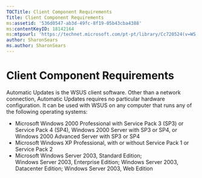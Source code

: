 ```yaml
---
TOCTitle: Client Component Requirements
Title: Client Component Requirements
ms:assetid: '536d0547-ab3d-49fc-8f19-05b43cba4388'
ms:contentKeyID: 18142164
ms:mtpsurl: 'https://technet.microsoft.com/pt-pt/library/Cc720524(v=WS.10)'
author: SharonSears
ms.author: SharonSears
---
```


Client Component Requirements
=============================

Automatic Updates is the WSUS client software. Other than a network connection, Automatic Updates requires no particular hardware configuration. It can be used with WSUS on any computer that runs any of the following operating systems:

-   Microsoft Windows 2000 Professional with Service Pack 3 (SP3) or Service Pack 4 (SP4), Windows 2000 Server with SP3 or SP4, or Windows 2000 Advanced Server with SP3 or SP4
-   Microsoft Windows XP Professional, with or without Service Pack 1 or Service Pack 2
-   Microsoft Windows Server 2003, Standard Edition; Windows Server 2003, Enterprise Edition; Windows Server 2003, Datacenter Edition; Windows Server 2003, Web Edition
